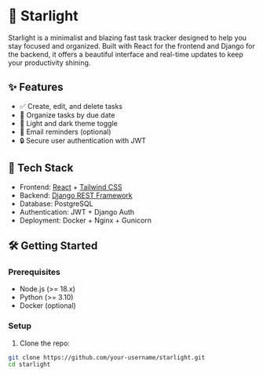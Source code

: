 # 🌟 Starlight

Starlight is a minimalist and blazing fast task tracker designed to help you stay focused and organized. Built with React for the frontend and Django for the backend, it offers a beautiful interface and real-time updates to keep your productivity shining.

## ✨ Features

- ✅ Create, edit, and delete tasks
- 📅 Organize tasks by due date
- 🌈 Light and dark theme toggle
- 🔔 Email reminders (optional)
- 🔒 Secure user authentication with JWT

## 🚀 Tech Stack

- Frontend: [React](https://reactjs.org/) + [Tailwind CSS](https://tailwindcss.com/)
- Backend: [Django REST Framework](https://www.django-rest-framework.org/)
- Database: PostgreSQL
- Authentication: JWT + Django Auth
- Deployment: Docker + Nginx + Gunicorn

## 🛠️ Getting Started

### Prerequisites

- Node.js (>= 18.x)
- Python (>= 3.10)
- Docker (optional)

### Setup

1. Clone the repo:

```bash
git clone https://github.com/your-username/starlight.git
cd starlight
```
